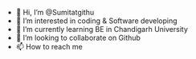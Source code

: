 - 👋 Hi, I’m @Sumitatgithu
- 👀 I’m interested in coding & Software developing
- 🌱 I’m currently learning BE in Chandigarh University
- 💞️ I’m looking to collaborate on Github
- 📫 How to reach me 

<!---
Sumitatgithu/Sumitatgithu is a ✨ special ✨ repository because its `README.md` (this file) appears on your GitHub profile.
You can click the Preview link to take a look at your changes.
--->
